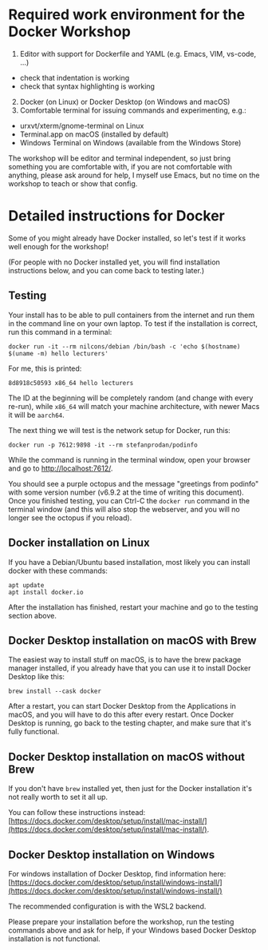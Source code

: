 # Required work environment for the Docker Workshop
1. Editor with support for Dockerfile and YAML (e.g. Emacs, VIM, vs-code, ...)
  - check that indentation is working
  - check that syntax highlighting is working
2. Docker (on Linux) or Docker Desktop (on Windows and macOS)
3. Comfortable terminal for issuing commands and experimenting, e.g.:
  - urxvt/xterm/gnome-terminal on Linux
  - Terminal.app on macOS (installed by default)
  - Windows Terminal on Windows (available from the Windows Store)

The workshop will be editor and terminal independent, so just bring
something you are comfortable with, if you are not comfortable with
anything, please ask around for help, I myself use Emacs, but no time
on the workshop to teach or show that config.

# Detailed instructions for Docker
Some of you might already have Docker installed, so let's test if it
works well enough for the workshop!

(For people with no Docker installed yet, you will find installation
instructions below, and you can come back to testing later.)

## Testing
Your install has to be able to pull containers from the internet and
run them in the command line on your own laptop.  To test if the
installation is correct, run this command in a terminal:

```
docker run -it --rm nilcons/debian /bin/bash -c 'echo $(hostname) $(uname -m) hello lecturers'
```

For me, this is printed:

```
8d8918c50593 x86_64 hello lecturers
```

The ID at the beginning will be completely random (and change with
every re-run), while `x86_64` will match your machine architecture,
with newer Macs it will be `aarch64`.

The next thing we will test is the network setup for Docker, run this:

```
docker run -p 7612:9898 -it --rm stefanprodan/podinfo
```

While the command is running in the terminal window, open your browser
and go to [http://localhost:7612/](http://localhost:7612/).

You should see a purple octopus and the message "greetings from
podinfo" with some version number (v6.9.2 at the time of writing this
document).  Once you finished testing, you can Ctrl-C the `docker run`
command in the terminal window (and this will also stop the webserver,
and you will no longer see the octopus if you reload).

## Docker installation on Linux
If you have a Debian/Ubuntu based installation, most likely you can
install docker with these commands:

```
apt update
apt install docker.io
```

After the installation has finished, restart your machine and go to
the testing section above.

## Docker Desktop installation on macOS with Brew
The easiest way to install stuff on macOS, is to have the brew package
manager installed, if you already have that you can use it to install
Docker Desktop like this:

```
brew install --cask docker
```

After a restart, you can start Docker Desktop from the Applications in
macOS, and you will have to do this after every restart.  Once Docker
Desktop is running, go back to the testing chapter, and make sure that
it's fully functional.

## Docker Desktop installation on macOS without Brew
If you don't have `brew` installed yet, then just for the Docker
installation it's not really worth to set it all up.

You can follow these instructions instead: [https://docs.docker.com/desktop/setup/install/mac-install/](https://docs.docker.com/desktop/setup/install/mac-install/).

## Docker Desktop installation on Windows
For windows installation of Docker Desktop, find information here:
[https://docs.docker.com/desktop/setup/install/windows-install/](https://docs.docker.com/desktop/setup/install/windows-install/)

The recommended configuration is with the WSL2 backend.

Please prepare your installation before the workshop, run the testing
commands above and ask for help, if your Windows based Docker Desktop
installation is not functional.
